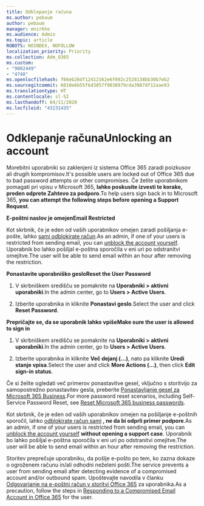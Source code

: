 ```yaml
---
title: Odklepanje računa
ms.author: pebaum
author: pebaum
manager: mnirkhe
ms.audience: Admin
ms.topic: article
ROBOTS: NOINDEX, NOFOLLOW
localization_priority: Priority
ms.collection: Adm_O365
ms.custom:
- "9002449"
- "4748"
ms.openlocfilehash: f66eb26df12412162e6f092c2528138bb30b7eb2
ms.sourcegitcommit: 6010e6b55f6d3057f9038979cda3987df12aae93
ms.translationtype: HT
ms.contentlocale: sl-SI
ms.lasthandoff: 04/11/2020
ms.locfileid: "43231435"
---
```

# <a name="unlocking-an-account"></a><span data-ttu-id="73def-102">Odklepanje računa</span><span class="sxs-lookup"><span data-stu-id="73def-102">Unlocking an account</span></span>

<span data-ttu-id="73def-103">Morebitni uporabniki so zaklenjeni iz sistema Office 365 zaradi poizkusov ali drugih kompromisov.</span><span class="sxs-lookup"><span data-stu-id="73def-103">It's possible users are locked out of Office 365 due to bad password attempts or other compromises.</span></span> <span data-ttu-id="73def-104">Če želite uporabnikom pomagati pri vpisu v Microsoft 365, **lahko poskusite izvesti te korake, preden odprete Zahtevo za podporo**.</span><span class="sxs-lookup"><span data-stu-id="73def-104">To help users sign back in to Microsoft 365, **you can attempt the following steps before opening a Support Request**.</span></span> 

<span data-ttu-id="73def-105">**E-poštni naslov je omejen**</span><span class="sxs-lookup"><span data-stu-id="73def-105">**Email Restricted**</span></span>

<span data-ttu-id="73def-106">Kot skrbnik, če je eden od vaših uporabnikov omejen zaradi pošiljanja e-pošte, lahko [sami odblokirate račun](https://docs.microsoft.com/microsoft-365/security/office-365-security/removing-user-from-restricted-users-portal-after-spam).</span><span class="sxs-lookup"><span data-stu-id="73def-106">As an admin, if one of your users is restricted from sending email, you can [unblock the account yourself](https://docs.microsoft.com/microsoft-365/security/office-365-security/removing-user-from-restricted-users-portal-after-spam).</span></span> <span data-ttu-id="73def-107">Uporabnik bo lahko pošiljal e-poštna sporočila v eni uri po odstranitvi omejitve.</span><span class="sxs-lookup"><span data-stu-id="73def-107">The user will be able to send email within an hour after removing the restriction.</span></span>

<span data-ttu-id="73def-108">**Ponastavite uporabniško geslo**</span><span class="sxs-lookup"><span data-stu-id="73def-108">**Reset the User Password**</span></span>

1. <span data-ttu-id="73def-109">V skrbniškem središču se pomaknite na **Uporabniki > aktivni uporabniki**.</span><span class="sxs-lookup"><span data-stu-id="73def-109">In the admin center, go to **Users > Active Users**.</span></span>

2. <span data-ttu-id="73def-110">Izberite uporabnika in kliknite **Ponastavi geslo**.</span><span class="sxs-lookup"><span data-stu-id="73def-110">Select the user and click **Reset Password**.</span></span>

<span data-ttu-id="73def-111">**Prepričajte se, da se uporabnik lahko vpiše**</span><span class="sxs-lookup"><span data-stu-id="73def-111">**Make sure the user is allowed to sign in**</span></span>

1. <span data-ttu-id="73def-112">V skrbniškem središču se pomaknite na **Uporabniki > aktivni uporabniki**.</span><span class="sxs-lookup"><span data-stu-id="73def-112">In the admin center, go to **Users > Active Users**.</span></span>

2. <span data-ttu-id="73def-113">Izberite uporabnika in kliknite **Več dejanj (...)**, nato pa kliknite **Uredi stanje vpisa**.</span><span class="sxs-lookup"><span data-stu-id="73def-113">Select the user and click **More Actions (...)**, then click **Edit sign-in status**.</span></span>

<span data-ttu-id="73def-114">Če si želite ogledati več primerov ponastavitve gesel, vključno s storitvijo za samopostrežno ponastavitev gesla, preberite [Ponastavljanje gesel za Microsoft 365 Business](https://docs.microsoft.com/microsoft-365/admin/add-users/reset-passwords?view=o365-worldwide).</span><span class="sxs-lookup"><span data-stu-id="73def-114">For more password reset scenarios, including Self-Service Password Reset, see [Reset Microsoft 365 business passwords](https://docs.microsoft.com/microsoft-365/admin/add-users/reset-passwords?view=o365-worldwide).</span></span>


<span data-ttu-id="73def-115">Kot skrbnik, če je eden od vaših uporabnikov omejen na pošiljanje e-poštnih sporočil, lahko [odblokirate račun sami](https://docs.microsoft.com/microsoft-365/security/office-365-security/removing-user-from-restricted-users-portal-after-spam) **, ne da bi odprli primer podpore**.</span><span class="sxs-lookup"><span data-stu-id="73def-115">As an admin, if one of your users is restricted from sending email, you can [unblock the account yourself](https://docs.microsoft.com/microsoft-365/security/office-365-security/removing-user-from-restricted-users-portal-after-spam) **without opening a support case**.</span></span> <span data-ttu-id="73def-116">Uporabnik bo lahko pošiljal e-poštna sporočila v eni uri po odstranitvi omejitve.</span><span class="sxs-lookup"><span data-stu-id="73def-116">The user will be able to send email within an hour after removing the restriction.</span></span>

<span data-ttu-id="73def-117">Storitev preprečuje uporabniku, da pošlje e-pošto po tem, ko zazna dokaze o ogroženem računu in/ali odhodni neželeni pošti.</span><span class="sxs-lookup"><span data-stu-id="73def-117">The service prevents a user from sending email after detecting evidence of a compromised account and/or outbound spam.</span></span> <span data-ttu-id="73def-118">Upoštevajte navodila v članku [Odgovarjanje na e-poštni račun v storitvi Office 365](https://docs.microsoft.com/office365/securitycompliance/responding-to-a-compromised-email-account) za uporabnika.</span><span class="sxs-lookup"><span data-stu-id="73def-118">As a precaution, follow the steps in [Responding to a Compromised Email Account in Office 365](https://docs.microsoft.com/office365/securitycompliance/responding-to-a-compromised-email-account) for the user.</span></span>
